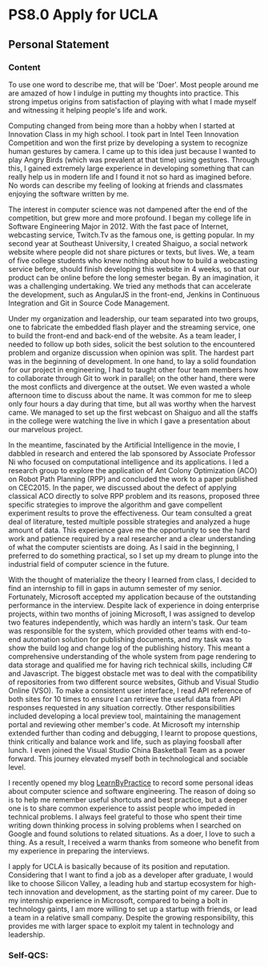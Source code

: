# PS8.0 Apply for UCLA

## Personal Statement

### Content

To use one word to describe me, that will be 'Doer'. Most people around me are amazed of how I indulge in putting my thoughts into practice. This strong impetus origins from satisfaction of playing with what I made myself and witnessing it helping people's life and work.

Computing changed from being more than a hobby when I started at Innovation Class in my high school. I took part in Intel Teen Innovation Competition and won the first prize by developing a system to recognize human gestures by camera. I came up to this idea just because I wanted to play Angry Birds (which was prevalent at that time) using gestures. Through this, I gained extremely large experience in developing something that can really help us in modern life and I found it not so hard as imagined before. No words can describe my feeling of looking at friends and classmates enjoying the software written by me.

The interest in computer science was not dampened after the end of the competition, but grew more and more profound. I began my college life in Software Engineering Major in 2012. With the fast pace of Internet, webcasting service, Twitch.Tv as the famous one, is getting popular. In my second year at Southeast University, I created Shaiguo, a social network website where people did not share pictures or texts, but lives. We, a team of five college students who knew nothing about how to build a webcasting service before, should finish developing this website in 4 weeks, so that our product can be online before the long semester began. By an imagination, it was a challenging undertaking. We tried any methods that can accelerate the development, such as AngularJS in the front-end, Jenkins in Continuous Integration and Git in Source Code Management.

Under my organization and leadership, our team separated into two groups, one to fabricate the embedded flash player and the streaming service, one to build the front-end and back-end of the website. As a team leader, I needed to follow up both sides, solicit the best solution to the encountered problem and organize discussion when opinion was split. The hardest part was in the beginning of development. In one hand, to lay a solid foundation for our project in engineering, I had to taught other four team members how to collaborate through Git to work in parallel; on the other hand, there were the most conflicts and divergence at the outset. We even wasted a whole afternoon time to discuss about the name. It was common for me to sleep only four hours a day during that time, but all was worthy when the harvest came. We managed to set up the first webcast on Shaiguo and all the staffs in the college were watching the live in which I gave a presentation about our marvelous project.

In the meantime, fascinated by the Artificial Intelligence in the movie, I dabbled in research and entered the lab sponsored by Associate Professor Ni who focused on computational intelligence and its applications. I led a research group to explore the application of Ant Colony Optimization (ACO) on Robot Path Planning (RPP) and concluded the work to a paper published on CEC2015. In the paper, we discussed about the defect of applying classical ACO directly to solve RPP problem and its reasons, proposed three specific strategies to improve the algorithm and gave compellent experiment results to prove the effectiveness. Our team consulted a great deal of literature, tested multiple possible strategies and analyzed a huge amount of data. This experience gave me the opportunity to see the hard work and patience required by a real researcher and a clear understanding of what the computer scientists are doing. As I said in the beginning, I preferred to do something practical, so I set up my dream to plunge into the industrial field of computer science in the future.

With the thought of materialize the theory I learned from class, I decided to find an internship to fill in gaps in autumn semester of my senior. Fortunately, Microsoft accepted my application because of the outstanding performance in the interview. Despite lack of experience in doing enterprise projects, within two months of joining Microsoft, I was assigned to develop two features independently, which was hardly an intern's task. Our team was responsible for the system, which provided other teams with end-to-end automation solution for publishing documents, and my task was to show the build log and change log of the publishing history. This meant a comprehensive understanding of the whole system from page rendering to data storage and qualified me for having rich technical skills, including C# and Javascript. The biggest obstacle met was to deal with the compatibility of repositories from two different source websites, Github and Visual Studio Online (VSO). To make a consistent user interface, I read API reference of both sites for 10 times to ensure I can retrieve the useful data from API responses requested in any situation correctly. Other responsibilities included developing a local preview tool, maintaining the management portal and reviewing other member's code. At Microsoft my internship extended further than coding and debugging, I learnt to propose questions, think critically and balance work and life, such as playing foosball after lunch. I even joined the Visual Studio China Basketball Team as a power forward. This journey elevated myself both in technological and sociable level.

I recently opened my blog [LearnByPractice](https://yyypasserby.github.io/) to record some personal ideas about computer science and software engineering. The reason of doing so is to help me remember useful shortcuts and best practice, but a deeper one is to share common experience to assist people who impeded in technical problems. I always feel grateful to those who spent their time writing down thinking process in solving problems when I searched on Google and found solutions to related situations. As a doer, I love to such a thing. As a result, I received a warm thanks from someone who benefit from my experience in preparing the interviews.

I apply for UCLA is basically because of its position and reputation. Considering that I want to find a job as a developer after graduate, I would like to choose Silicon Valley, a leading hub and startup ecosystem for high-tech innovation and development, as the starting point of my career. Due to my internship experience in Microsoft, compared to being a bolt in technology gaints, I am more willing to set up a startup with friends, or lead a team in a relative small company. Despite the growing responsibility, this provides me with larger space to exploit my talent in technology and leadership.

### Self-QCS:

